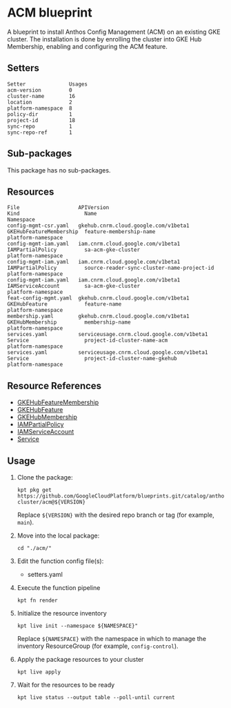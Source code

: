 # ACM blueprint

A blueprint to install Anthos Config Management (ACM) on an existing GKE cluster. The installation is done by enrolling the cluster into GKE Hub Membership, enabling and configuring the ACM feature.

## Setters

```
Setter              Usages
acm-version         0
cluster-name        16
location            2
platform-namespace  8
policy-dir          1
project-id          18
sync-repo           1
sync-repo-ref       1
```

## Sub-packages

This package has no sub-packages.

## Resources

```
File                   APIVersion                                  Kind                     Name                                        Namespace
config-mgmt-csr.yaml   gkehub.cnrm.cloud.google.com/v1beta1        GKEHubFeatureMembership  feature-membership-name                     platform-namespace
config-mgmt-iam.yaml   iam.cnrm.cloud.google.com/v1beta1           IAMPartialPolicy         sa-acm-gke-cluster                          platform-namespace
config-mgmt-iam.yaml   iam.cnrm.cloud.google.com/v1beta1           IAMPartialPolicy         source-reader-sync-cluster-name-project-id  platform-namespace
config-mgmt-iam.yaml   iam.cnrm.cloud.google.com/v1beta1           IAMServiceAccount        sa-acm-gke-cluster                          platform-namespace
feat-config-mgmt.yaml  gkehub.cnrm.cloud.google.com/v1beta1        GKEHubFeature            feature-name                                platform-namespace
membership.yaml        gkehub.cnrm.cloud.google.com/v1beta1        GKEHubMembership         membership-name                             platform-namespace
services.yaml          serviceusage.cnrm.cloud.google.com/v1beta1  Service                  project-id-cluster-name-acm                 platform-namespace
services.yaml          serviceusage.cnrm.cloud.google.com/v1beta1  Service                  project-id-cluster-name-gkehub              platform-namespace
```

## Resource References

- [GKEHubFeatureMembership](https://cloud.google.com/config-connector/docs/reference/resource-docs/gkehub/gkehubfeaturemembership)
- [GKEHubFeature](https://cloud.google.com/config-connector/docs/reference/resource-docs/gkehub/gkehubfeature)
- [GKEHubMembership](https://cloud.google.com/config-connector/docs/reference/resource-docs/gkehub/gkehubmembership)
- [IAMPartialPolicy](https://cloud.google.com/config-connector/docs/reference/resource-docs/iam/iampartialpolicy)
- [IAMServiceAccount](https://cloud.google.com/config-connector/docs/reference/resource-docs/iam/iamserviceaccount)
- [Service](https://cloud.google.com/config-connector/docs/reference/resource-docs/serviceusage/service)

## Usage

1.  Clone the package:
    ```
    kpt pkg get https://github.com/GoogleCloudPlatform/blueprints.git/catalog/anthos-cluster/acm@${VERSION}
    ```
    Replace `${VERSION}` with the desired repo branch or tag
    (for example, `main`).

1.  Move into the local package:
    ```
    cd "./acm/"
    ```

1.  Edit the function config file(s):
    - setters.yaml

1.  Execute the function pipeline
    ```
    kpt fn render
    ```

1.  Initialize the resource inventory
    ```
    kpt live init --namespace ${NAMESPACE}"
    ```
    Replace `${NAMESPACE}` with the namespace in which to manage
    the inventory ResourceGroup (for example, `config-control`).

1.  Apply the package resources to your cluster
    ```
    kpt live apply
    ```

1.  Wait for the resources to be ready
    ```
    kpt live status --output table --poll-until current
    ```

